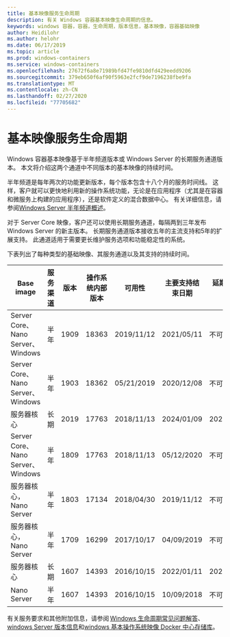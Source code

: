 ```yaml
---
title: 基本映像服务生命周期
description: 有关 Windows 容器基本映像生命周期的信息。
keywords: windows 容器，容器，生命周期，版本信息，基本映像，容器基础映像
author: Heidilohr
ms.author: helohr
ms.date: 06/17/2019
ms.topic: article
ms.prod: windows-containers
ms.service: windows-containers
ms.openlocfilehash: 27672f6a8e71989bfd47fe9810dfd429eedd9206
ms.sourcegitcommit: 379eb650f6af90f5963e2fcf9de7196238fbe9fa
ms.translationtype: MT
ms.contentlocale: zh-CN
ms.lasthandoff: 02/27/2020
ms.locfileid: "77705682"
---
```

# <a name="base-image-servicing-lifecycles"></a>基本映像服务生命周期

Windows 容器基本映像基于半年频道版本或 Windows Server 的长期服务通道版本。 本文将介绍这两个通道中不同版本的基本映像的持续时间。

半年频道是每年两次的功能更新版本，每个版本包含十八个月的服务时间线。 这样，客户就可以更快地利用新的操作系统功能，无论是在应用程序（尤其是在容器和微服务上构建的应用程序），还是软件定义的混合数据中心。 有关详细信息，请参阅[Windows Server 半年频道概述](https://docs.microsoft.com/windows-server/get-started/semi-annual-channel-overview)。

对于 Server Core 映像，客户还可以使用长期服务通道，每隔两到三年发布 Windows Server 的新主版本。 长期服务通道版本接收五年的主流支持和5年的扩展支持。 此通道适用于需要更长维护服务选项和功能稳定性的系统。

下表列出了每种类型的基础映像、其服务通道以及其支持的持续时间。

|Base image                       |服务渠道|版本|操作系统内部版本|可用性|主要支持结束日期|延期支持日期|
|---------------------------------|-----------------|-------|--------|------------|---------------------------|---------------------|
|Server Core、Nano Server、Windows|半年      |1909   |18363   |2019/11/12  |2021/05/11                 |不可用                  |
|Server Core、Nano Server、Windows|半年      |1903   |18362   |05/21/2019  |2020/12/08                 |不可用                  |
|服务器核心                      |长期        |2019   |17763   |2018/11/13  |2024/01/09                 |2029/01/09           |
|Server Core、Nano Server、Windows|半年      |1809   |17763   |2018/11/13  |05/12/2020                 |不可用                  |
|服务器核心，Nano Server         |半年      |1803   |17134   |2018/04/30  |2019/11/12                 |不可用                  |
|服务器核心，Nano Server         |半年      |1709   |16299   |2017/10/17  |04/09/2019                 |不可用                  |
|服务器核心                      |长期        |1607   |14393   |2016/10/15  |2022/01/11                 |2027/01/11           |
|Nano Server                      |半年      |1607   |14393   |2016/10/15  |10/09/2018                 |不可用                  |

有关服务要求和其他附加信息，请参阅 [Windows 生命周期常见问题解答](https://support.microsoft.com/help/18581/lifecycle-faq-windows-products)、 [windows Server 版本信息](https://docs.microsoft.com/windows-server/get-started/windows-server-release-info)和[windows 基本操作系统映像 Docker 中心存储库](https://hub.docker.com/_/microsoft-windows-base-os-images)。
